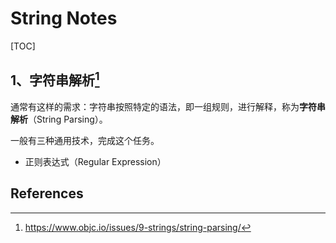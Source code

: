 # String Notes

[TOC]

## 1、字符串解析[^1]

通常有这样的需求：字符串按照特定的语法，即一组规则，进行解释，称为**字符串解析**（String Parsing）。

一般有三种通用技术，完成这个任务。

* 正则表达式（Regular Expression）



## References

[^1]: https://www.objc.io/issues/9-strings/string-parsing/